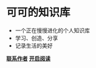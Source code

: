 
<!-- ![logo](https://cdn.jsdelivr.net/gh/justacoder99/r2coding@master/img/r2coding_logo_cover.7hb2s8l3eqk0.png) -->
# 可可的知识库
- 一个正在慢慢进化的个人知识库
- 学习、创造、分享
- 记录生活的美好

<!-- - 本站取名为 **r2coding**，即 **Road To Coding**，意为编程自学之路，是自学编程以来所用资源和分享内容的大聚合。旨在为编程自学者提供一系列清晰的学习路线、靠谱的资源、高效的工具、和务实的文章，方便自己也方便他人。**网站内容会持续保持更新，欢迎收藏品鉴！** -->

<!-- ## 记住，一定要善用 `Ctrl+F` 哦！ -->

[**联系作者**](https://github.com/rd2coding/Road2Coding)
[**开启阅读**](README.md)

